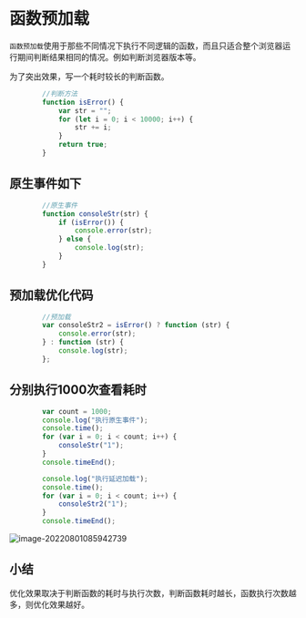 # 函数预加载

`函数预加载`使用于那些不同情况下执行不同逻辑的函数，而且只适合整个浏览器运行期间判断结果相同的情况。例如判断浏览器版本等。

为了突出效果，写一个耗时较长的判断函数。

```javascript
        //判断方法
        function isError() {
            var str = "";
            for (let i = 0; i < 10000; i++) {
                str += i;
            }
            return true;
        }

```

## 原生事件如下

```javascript
        //原生事件
        function consoleStr(str) {
            if (isError()) {
                console.error(str);
            } else {
                console.log(str);
            }
        }
```

## 预加载优化代码

```javascript
        //预加载
        var consoleStr2 = isError() ? function (str) {
            console.error(str);
        } : function (str) {
            console.log(str);
        };
```

## 分别执行1000次查看耗时

```javascript
        var count = 1000;
        console.log("执行原生事件");
        console.time();
        for (var i = 0; i < count; i++) {
            consoleStr("1");
        }
        console.timeEnd();

        console.log("执行延迟加载");
        console.time();
        for (var i = 0; i < count; i++) {
            consoleStr2("1");
        }
        console.timeEnd();
```

![image-20220801085942739](https://pzy-images.oss-cn-hangzhou.aliyuncs.com/img/202208010859764.png)

## 小结

优化效果取决于判断函数的耗时与执行次数，判断函数耗时越长，函数执行次数越多，则优化效果越好。
